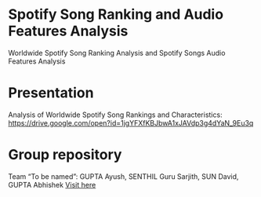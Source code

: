 # Spotify Song Ranking and Audio Features Analysis
Worldwide Spotify Song Ranking Analysis and Spotify Songs Audio Features Analysis

# Presentation
Analysis of Worldwide Spotify Song Rankings and Characteristics: https://drive.google.com/open?id=1jgYFXfKBJbwA1xJAVdp3g4dYaN_9Eu3q

# Group repository

Team “To be named”: GUPTA Ayush, SENTHIL Guru Sarjith, SUN David, GUPTA Abhishek [Visit here](https://github.com/gurus848/COMP4462_Project)
